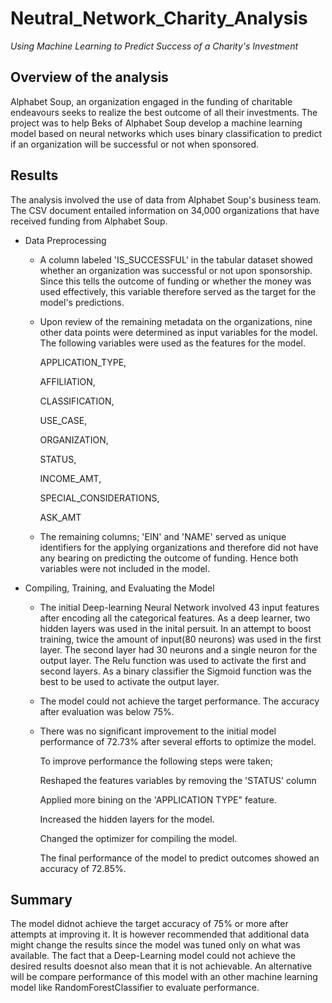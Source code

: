 # Neutral_Network_Charity_Analysis
_Using Machine Learning to Predict Success of a Charity's Investment_

## Overview of the analysis
Alphabet Soup, an organization engaged in the funding of charitable endeavours seeks to realize the best outcome of all their investments.
The project was to help Beks of Alphabet Soup develop a machine learning model based on neural networks which uses binary classification to predict if an  organization will be successful or not when sponsored.

## Results
The analysis involved the use of data from Alphabet Soup's business team. The CSV document entailed information on 34,000 organizations that have received funding from Alphabet Soup.

- Data Preprocessing

  - A column labeled 'IS_SUCCESSFUL' in the tabular dataset showed whether an organization was successful or not upon sponsorship.
  Since this tells the outcome of funding or whether the money was used effectively, this variable therefore served as the target for the model's predictions.
  
  - Upon review of the remaining metadata on the organizations, nine other data points were determined as input variables for the model. 
  The following variables were used as the features for the model.
  
    APPLICATION_TYPE,
    
    AFFILIATION,
    
    CLASSIFICATION,
    
    USE_CASE,
    
    ORGANIZATION,
    
    STATUS,
    
    INCOME_AMT,
    
    SPECIAL_CONSIDERATIONS,
    
    ASK_AMT
    
  - The remaining columns; 'EIN' and 'NAME' served as unique identifiers for the applying organizations and therefore did not have any bearing on predicting the   outcome of funding. Hence both variables were not included in the model. 

- Compiling, Training, and Evaluating the Model

  - The initial Deep-learning Neural Network involved 43 input features after encoding all the categorical features.
  As a deep learner, two hidden layers was used in the inital persuit. 
  In an attempt to boost training, twice the amount of input(80 neurons) was used in the first layer. The second layer had 30 neurons and a single neuron for   the output layer. 
  The Relu function was used to activate the first and second layers.
  As a binary classifier the Sigmoid function was the best to be used to activate the output layer. 
  
  - The model could not achieve the target performance. The accuracy after evaluation was below 75%.
  
  - There was no significant improvement to the initial model performance of 72.73% after several efforts to optimize the model.
  
    To improve performance the following steps were taken;
    
      Reshaped the features variables by removing the 'STATUS' column
      ![]()
      
      Applied more bining on the 'APPLICATION TYPE" feature.
      ![]()
      
      Increased the hidden layers for the model.
      ![]()
      
      Changed the optimizer for compiling the model. 
      ![]()
      
     The final performance of the model to predict outcomes showed an accuracy of 72.85%.

## Summary

The model didnot achieve the target accuracy of 75% or more after attempts at improving it.
It is however recommended that additional data might change the results since the model was tuned only on what was available.
The fact that a Deep-Learning model could not achieve the desired results doesnot also mean that it is not achievable. An alternative will be compare performance of this model with an other machine learning model like RandomForestClassifier to evaluate performance.
